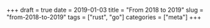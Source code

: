 +++ 
draft = true
date = 2019-01-03
title = "From 2018 to 2019"
slug = "from-2018-to-2019" 
tags = ["rust", "go"]
categories = ["meta"]
+++

